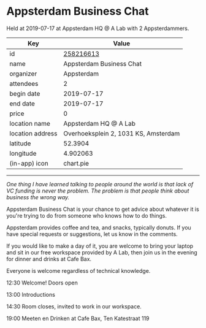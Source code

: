 # Appsterdam Business Chat
Held at 2019-07-17 at Appsterdam HQ @ A Lab with 2 Appsterdammers.
        
|Key|Value
|---|---|
|id|[258216613](https://www.meetup.com/appsterdam/events/258216613/)|
|name|Appsterdam Business Chat|
|organizer|Appsterdam|
|attendees|2|
|begin date|2019-07-17|
|end date|2019-07-17|
|price|0|
|location name|Appsterdam HQ @ A Lab|
|location address|Overhoeksplein 2, 1031 KS, Amsterdam|
|latitude|52.3904|
|longitude|4.902063|
|(in-app) icon|chart.pie|

---

*One thing I have learned talking to people around the world is that lack of VC funding is never the problem. The problem is that people think about business the wrong way.*

Appsterdam Business Chat is your chance to get advice about whatever it is you're trying to do from someone who knows how to do things.

Appsterdam provides coffee and tea, and snacks, typically donuts. If you have special requests or suggestions, let us know in the comments.

If you would like to make a day of it, you are welcome to bring your laptop and sit in our free workspace provided by A Lab, then join us in the evening for dinner and drinks at Cafe Bax.

Everyone is welcome regardless of technical knowledge.

12:30 Welcome! Doors open

13:00 Introductions

14:30 Room closes, invited to work in our workspace.

19:00 Meeten en Drinken at Cafe Bax, Ten Katestraat 119


